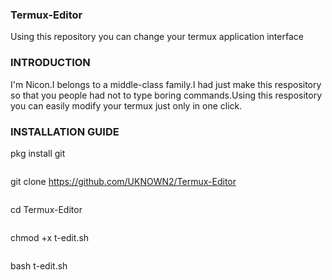 ### Termux-Editor
Using this repository you can change your termux application interface
### INTRODUCTION
I'm Nicon.I belongs to a middle-class family.I had just make this respository so that you people had not to type boring commands.Using this respository you can easily modify your termux just only in one click.

### INSTALLATION GUIDE
pkg install git
```
```
git clone https://github.com/UKNOWN2/Termux-Editor
```
```
cd Termux-Editor
```
```
chmod +x t-edit.sh
```
```
bash t-edit.sh
```
```
